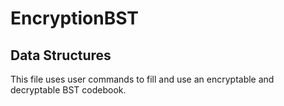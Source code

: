 # EncryptionBST
## Data Structures
This file uses user commands to fill and use an encryptable and decryptable BST codebook.
